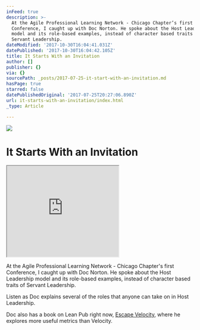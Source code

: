 ```yaml
---
inFeed: true
description: >-
  At the Agile Professional Learning Network - Chicago Chapter’s first
  Conference, I caught up with Doc Norton. He spoke about the Host Leadership
  model and its role-based examples, instead of character based traits of
  Servant Leadership.
dateModified: '2017-10-30T16:04:41.031Z'
datePublished: '2017-10-30T16:04:42.105Z'
title: It Starts With an Invitation
author: []
publisher: {}
via: {}
sourcePath: _posts/2017-07-25-it-start-with-an-invitation.md
hasPage: true
starred: false
datePublishedOriginal: '2017-07-25T20:27:06.890Z'
url: it-starts-with-an-invitation/index.html
_type: Article

---
```

![](https://the-grid-user-content.s3-us-west-2.amazonaws.com/157dd0b7-8898-473c-96d7-d0bb716d7e09.png)

# It Starts With an Invitation

<iframe src="https://the-grid.github.io/ed-userhtml/?g=eJxlkN1qwzAMRl_F-H5Vt5IORt1XGf5RY1HZCrZDlj19nfYuvfv0HaEDutCt2ISqtpXRaCclYPlRWTJqVYs3GiC2xMPHxHbFcmBydc0HLwkwOQyAE1UJCBRgGL5Pw-kTItIYG3wdj7BQaBHOPbWICYFxtH4FO7du-GuQpYM5uWyJYcX6JJtqI1NBFhu2mOXXhn6K6jYFKugbSQZn_X2xJYBWL6vRXavV02v0ecvVF2GmPBqdRStlmWW5zcwdIGa1oLtT27dJ_veVvO3UXXO9wOuh1wexgX1m" height="244" style=""></iframe>

At the Agile Professional Learning Network - Chicago Chapter's first Conference, I caught up with Doc Norton. He spoke about the Host Leadership model and its role-based examples, instead of character based traits of Servant Leadership.

Listen as Doc explains several of the roles that anyone can take on in Host Leadership.

Doc also has a book on Lean Pub right now, [Escape Velocity][0], where he explores more useful metrics than Velocity.

[0]: https://leanpub.com/escapevelocity "Escape Velocity"